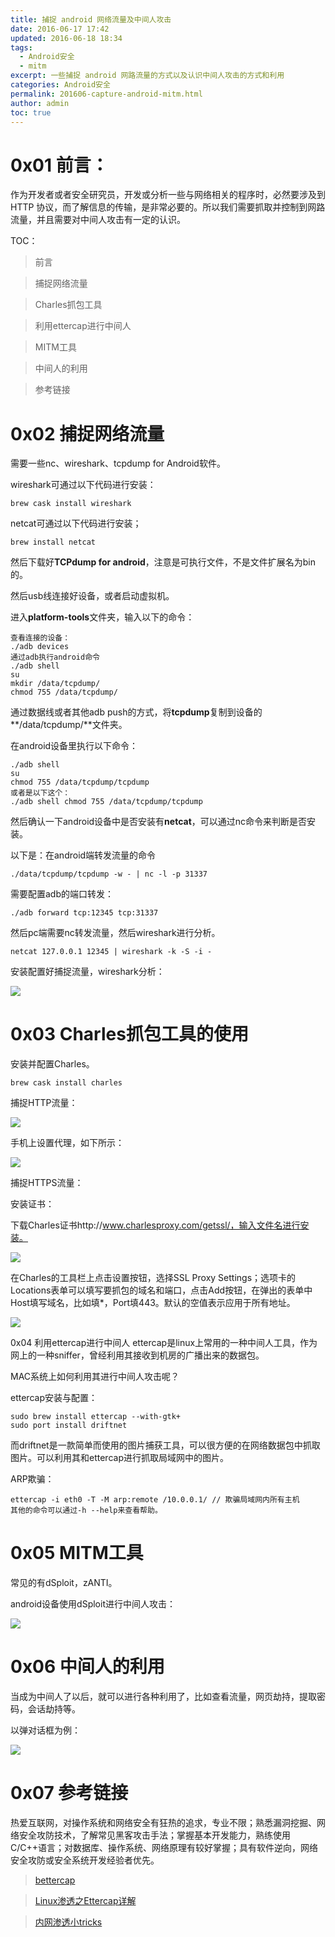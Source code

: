 ```yaml
---
title: 捕捉 android 网络流量及中间人攻击
date: 2016-06-17 17:42
updated: 2016-06-18 18:34
tags: 
  - Android安全
  - mitm
excerpt: 一些捕捉 android 网路流量的方式以及认识中间人攻击的方式和利用
categories: Android安全
permalink: 201606-capture-android-mitm.html
author: admin
toc: true
---
```


# 0x01	前言：
作为开发者或者安全研究员，开发或分析一些与网络相关的程序时，必然要涉及到 HTTP 协议，而了解信息的传输，是非常必要的。所以我们需要抓取并控制到网路流量，并且需要对中间人攻击有一定的认识。

TOC：
>前言

>捕捉网络流量

>Charles抓包工具

>利用ettercap进行中间人

>MITM工具

>中间人的利用

>参考链接

# 0x02    捕捉网络流量

需要一些nc、wireshark、tcpdump for Android软件。

wireshark可通过以下代码进行安装：

```
brew cask install wireshark
```

netcat可通过以下代码进行安装；

```
brew install netcat
```
然后下载好**TCPdump for android**，注意是可执行文件，不是文件扩展名为bin的。

然后usb线连接好设备，或者启动虚拟机。

进入**platform-tools**文件夹，输入以下的命令：

```
查看连接的设备：
./adb devices
通过adb执行android命令
./adb shell
su
mkdir /data/tcpdump/
chmod 755 /data/tcpdump/
```
通过数据线或者其他adb push的方式，将**tcpdump**复制到设备的**/data/tcpdump/**文件夹。

在android设备里执行以下命令：
```
./adb shell
su
chmod 755 /data/tcpdump/tcpdump
或者是以下这个：
./adb shell chmod 755 /data/tcpdump/tcpdump
```
然后确认一下android设备中是否安装有**netcat**，可以通过nc命令来判断是否安装。

以下是：在android端转发流量的命令

```
./data/tcpdump/tcpdump -w - | nc -l -p 31337
```

需要配置adb的端口转发：

```
./adb forward tcp:12345 tcp:31337
```

然后pc端需要nc转发流量，然后wireshark进行分析。

```
netcat 127.0.0.1 12345 | wireshark -k -S -i -
```

安装配置好捕捉流量，wireshark分析：

<img src="https://dubuqingfeng.oss-cn-hongkong.aliyuncs.com/blog/tech/blog201606-capture-android-mitm-01.gif" class="responsive-img">


# 0x03    Charles抓包工具的使用

安装并配置Charles。

```
brew cask install charles
```

捕捉HTTP流量：

<img src="https://dubuqingfeng.oss-cn-hongkong.aliyuncs.com/blog/tech/blog201606-capture-android-mitm-02.png" class="responsive-img">

手机上设置代理，如下所示：

<img src="https://dubuqingfeng.oss-cn-hongkong.aliyuncs.com/blog/tech/blog201606-capture-android-mitm-03.gif" class="responsive-img">

捕捉HTTPS流量：

安装证书：

下载Charles证书http://www.charlesproxy.com/getssl/，输入文件名进行安装。

<img src="https://dubuqingfeng.oss-cn-hongkong.aliyuncs.com/blog/tech/blog201606-capture-android-mitm-04.gif" class="responsive-img">

在Charles的工具栏上点击设置按钮，选择SSL Proxy Settings；选项卡的Locations表单可以填写要抓包的域名和端口，点击Add按钮，在弹出的表单中Host填写域名，比如填*，Port填443。默认的空值表示应用于所有地址。

<img src="https://dubuqingfeng.oss-cn-hongkong.aliyuncs.com/blog/tech/blog201606-capture-android-mitm-05.png" class="responsive-img">

0x04    利用ettercap进行中间人
ettercap是linux上常用的一种中间人工具，作为网上的一种sniffer，曾经利用其接收到机房的广播出来的数据包。

MAC系统上如何利用其进行中间人攻击呢？

ettercap安装与配置：

```
sudo brew install ettercap --with-gtk+
sudo port install driftnet
```

而driftnet是一款简单而使用的图片捕获工具，可以很方便的在网络数据包中抓取图片。可以利用其和ettercap进行抓取局域网中的图片。

ARP欺骗：

```
ettercap -i eth0 -T -M arp:remote /10.0.0.1/ // 欺骗局域网内所有主机
其他的命令可以通过-h --help来查看帮助。
```


# 0x05    MITM工具

常见的有dSploit，zANTI。

android设备使用dSploit进行中间人攻击：

<img src="https://dubuqingfeng.oss-cn-hongkong.aliyuncs.com/blog/tech/blog201606-capture-android-mitm-06.png" class="responsive-img">

# 0x06    中间人的利用

当成为中间人了以后，就可以进行各种利用了，比如查看流量，网页劫持，提取密码，会话劫持等。

以弹对话框为例：

<img src="https://dubuqingfeng.oss-cn-hongkong.aliyuncs.com/blog/tech/blog201606-capture-android-mitm-07.png" class="responsive-img">

# 0x07    参考链接

热爱互联网，对操作系统和网络安全有狂热的追求，专业不限；熟悉漏洞挖掘、网络安全攻防技术，了解常见黑客攻击手法；掌握基本开发能力，熟练使用C/C++语言；对数据库、操作系统、网络原理有较好掌握；具有软件逆向，网络安全攻防或安全系统开发经验者优先。

>[bettercap](https://www.bettercap.org/)

>[Linux渗透之Ettercap详解](https://www.91ri.org/4408.html)

>[内网渗透小tricks](http://xkon.github.io/2015/04/17/%E5%86%85%E7%BD%91%E6%B8%97%E9%80%8F%E5%B0%8Ftricks/)